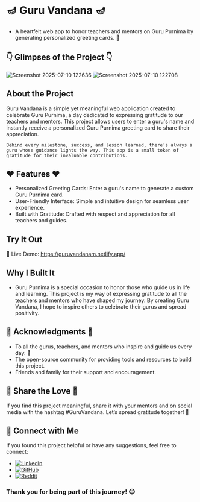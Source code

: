 # 🪔 Guru Vandana 🪔
- A heartfelt web app to honor teachers and mentors on Guru Purnima by generating personalized greeting cards. 🙏

## 👇 Glimpses of the Project 👇
![Screenshot 2025-07-10 122636](https://github.com/user-attachments/assets/dec7fc1f-d831-4ddd-a140-c59db9416a1c)
![Screenshot 2025-07-10 122708](https://github.com/user-attachments/assets/efed021b-f983-4a3e-bc9c-7a7bc6c37cf0)

## About the Project
Guru Vandana is a simple yet meaningful web application created to celebrate Guru Purnima, a day dedicated to expressing gratitude to our teachers and mentors. This project allows users to enter a guru's name and instantly receive a personalized Guru Purnima greeting card to share their appreciation.

`Behind every milestone, success, and lesson learned, there’s always a guru whose guidance lights the way. This app is a small token of gratitude for their invaluable contributions.`

## ❤️ Features ❤️

- Personalized Greeting Cards: Enter a guru's name to generate a custom Guru Purnima card.
- User-Friendly Interface: Simple and intuitive design for seamless user experience.
- Built with Gratitude: Crafted with respect and appreciation for all teachers and guides.

## Try It Out
🔗 Live Demo: https://guruvandanam.netlify.app/

## Why I Built It
- Guru Purnima is a special occasion to honor those who guide us in life and learning. This project is my way of expressing gratitude to all the teachers and mentors who have shaped my journey. By creating Guru Vandana, I hope to inspire others to celebrate their gurus and spread positivity.

## 💫 Acknowledgments 💫
- To all the gurus, teachers, and mentors who inspire and guide us every day. 🙏
- The open-source community for providing tools and resources to build this project.
- Friends and family for their support and encouragement.

## 💐 Share the Love 💐
If you find this project meaningful, share it with your mentors and on social media with the hashtag #GuruVandana. Let’s spread gratitude together! 💫

## 📢 Connect with Me
If you found this project helpful or have any suggestions, feel free to connect:

- [![LinkedIn](https://img.shields.io/badge/LinkedIn-anshmnsoni-0077B5.svg?logo=linkedin)](https://www.linkedin.com/in/anshmnsoni)  
- [![GitHub](https://img.shields.io/badge/GitHub-AnshMNSoni-181717.svg?logo=github)](https://github.com/AnshMNSoni)
- [![Reddit](https://img.shields.io/badge/Reddit-u/AnshMNSoni-FF4500.svg?logo=reddit)](https://www.reddit.com/user/AnshMNSoni)
  
### Thank you for being part of this journey! 😊
